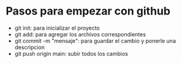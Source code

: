 # Pasos para empezar con github

- git init: para inicializar el proyecto
- git add: para agregar los archivos correspondientes
- git commit -m "mensaje": para guardar el cambio y ponerle una descripcion
- git push origin main: subir todos los cambios